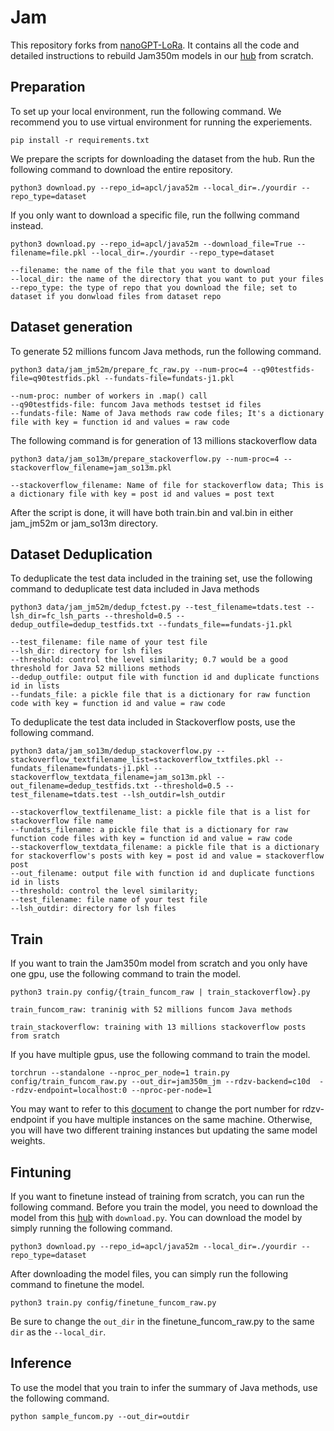 # Jam

This repository forks from [nanoGPT-LoRa](https://github.com/danielgrittner/nanoGPT-LoRA). It contains all the code and detailed instructions to rebuild Jam350m models in our [hub](https://huggingface.co/apcl/jam350m) from scratch.

## Preparation
To set up your local environment, run the following command. We recommend you to use virtual environment for running the experiements.
```
pip install -r requirements.txt
```
We prepare the scripts for downloading the dataset from the hub. Run the following command to download the entire repository.
```
python3 download.py --repo_id=apcl/java52m --local_dir=./yourdir --repo_type=dataset
```
  If you only want to download a specific file, run the follwing command instead.
  ```
  python3 download.py --repo_id=apcl/java52m --download_file=True --filename=file.pkl --local_dir=./yourdir --repo_type=dataset
  ```
    --filename: the name of the file that you want to download
    --local_dir: the name of the directory that you want to put your files
    --repo_type: the type of repo that you download the file; set to dataset if you donwload files from dataset repo

## Dataset generation
To generate 52 millions funcom Java methods, run the following command.
  ```
  python3 data/jam_jm52m/prepare_fc_raw.py --num-proc=4 --q90testfids-file=q90testfids.pkl --fundats-file=fundats-j1.pkl
  ```
    --num-proc: number of workers in .map() call
    --q90testfids-file: funcom Java methods testset id files
    --fundats-file: Name of Java methods raw code files; It's a dictionary file with key = function id and values = raw code

The following command is for generation of 13 millions stackoverflow data
  ```
  python3 data/jam_so13m/prepare_stackoverflow.py --num-proc=4 --stackoverflow_filename=jam_so13m.pkl
  ```
    --stackoverflow_filename: Name of file for stackoverflow data; This is a dictionary file with key = post id and values = post text
After the script is done, it will have both train.bin and val.bin in either jam_jm52m or jam_so13m directory.

## Dataset Deduplication
To deduplicate the test data included in the training set, use the following command to deduplicate test data included in Java methods

```
python3 data/jam_jm52m/dedup_fctest.py --test_filename=tdats.test --lsh_dir=fc_lsh_parts --threshold=0.5 --dedup_outfile=dedup_testfids.txt --fundats_file==fundats-j1.pkl
```
    --test_filename: file name of your test file
    --lsh_dir: directory for lsh files
    --threshold: control the level similarity; 0.7 would be a good threshold for Java 52 millions methods
    --dedup_outfile: output file with function id and duplicate functions id in lists
    --fundats_file: a pickle file that is a dictionary for raw function code with key = function id and value = raw code
To deduplicate the test data included in Stackoverflow posts, use the following command.
```
python3 data/jam_so13m/dedup_stackoverflow.py --stackoverflow_textfilename_list=stackoverflow_txtfiles.pkl --fundats_filename=fundats-j1.pkl --stackoverflow_textdata_filename=jam_so13m.pkl --out_filename=dedup_testfids.txt --threshold=0.5 --test_filename=tdats.test --lsh_outdir=lsh_outdir
```
    --stackoverflow_textfilename_list: a pickle file that is a list for stackoverflow file name
    --fundats_filename: a pickle file that is a dictionary for raw function code files with key = function id and value = raw code
    --stackoverflow_textdata_filename: a pickle file that is a dictionary for stackoverflow's posts with key = post id and value = stackoverflow post
    --out_filename: output file with function id and duplicate functions id in lists
    --threshold: control the level similarity;
    --test_filename: file name of your test file
    --lsh_outdir: directory for lsh files


## Train 
If you want to train the Jam350m model from scratch and you only have one gpu, use the following command to train the model.
  ```
  python3 train.py config/{train_funcom_raw | train_stackoverflow}.py
  ```
    train_funcom_raw: traninig with 52 millions funcom Java methods

    train_stackoverflow: training with 13 millions stackoverflow posts from sratch
  
If you have multiple gpus, use the following command to train the model.
  ```
  torchrun --standalone --nproc_per_node=1 train.py config/train_funcom_raw.py --out_dir=jam350m_jm --rdzv-backend=c10d  --rdzv-endpoint=localhost:0 --nproc-per-node=1
  ```
You may want to refer to this [document](https://pytorch.org/docs/stable/elastic/run.html) to change the port number for rdzv-endpoint if you have multiple instances on the same machine. Otherwise, you will have two different training instances but updating the same model weights.

## Fintuning
If you want to finetune instead of training from scratch, you can run the following command. Before you train the model, you need to download the model from this [hub](https://huggingface.co/apcl/jam350m) with ``download.py``. You can download the model by simply running the following command.
```
python3 download.py --repo_id=apcl/java52m --local_dir=./yourdir --repo_type=dataset
```
After downloading the model files, you can simply run the following command to finetune the model.

```
python3 train.py config/finetune_funcom_raw.py
```
Be sure to change the ``out_dir`` in the finetune_funcom_raw.py to the same ``dir`` as the ``--local_dir``.

## Inference
To use the model that you train to infer the summary of Java methods, use the following command.
```
python sample_funcom.py --out_dir=outdir
```
  
  

  
